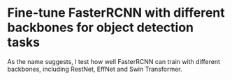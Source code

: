 # Fine-tune FasterRCNN with different backbones for object detection tasks
As the name suggests, I test how well FasterRCNN can train with different backbones, including RestNet, EffNet and Swin Transformer.
